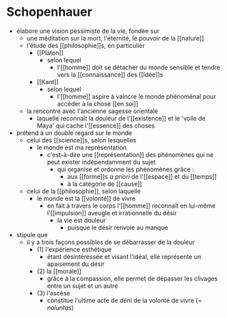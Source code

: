 # Schopenhauer

- élabore une vision pessimiste de la vie, fondée sur
  - une méditation sur la mort, l'éternité, le pouvoir de la [[nature]]
  - l'étude des [[philosophie]]s, en particulier
    - [[Platon]]
      - selon lequel
        - l'[[homme]] doit se détacher du monde sensible et tendre vers la [[connaissance]] des [[Idée]]s
    - [[Kant]]
      - selon lequel
        - l'[[homme]] aspire à vaincre le monde phénoménal pour accéder à la chose [[en soi]]
  - la rencontre avec l'ancienne sagesse orientale
    - laquelle reconnaît la douleur de l'[[existence]] et le 'voile de Maya' qui cache l'[[essence]] des choses
- prétend à un double regard sur le monde
  - celui des [[science]]s, selon lesquelles
    - le monde est ma représentation
      - c'est-à-dire une [[représentation]] des phénomènes qui ne peut exister indépendamment du sujet
        - qui organise et ordonne les phénomènes grâce :
          - aux [[forme]]s *a priori* de l'[[espace]] et du [[temps]]
          - à la catégorie de [[cause]]
  - celui de la [[philosophie]], selon laquelle
    - le monde est la [[volonté]] de vivre
      - en fait à travers le corps l'[[homme]] reconnaît en lui-même l'[[impulsion]] aveugle et irrationnelle du désir
        - la vie est douleur
          - puisque le désir renvoie au manque
- stipule que
  - il y a trois façons possibles de se débarrasser de la douleur
    - (1) l'expérience esthétique
      - étant désintéressée et visant l'idéal, elle représente un apaisement du désir
    - (2) la [[morale]]
      - grâce à la compassion, elle permet de dépasser les clivages entre un sujet et un autre
    - (3) l'ascèse
      - constitue l'ultime acte de déni de la volonté de vivre (= *noluntas*)